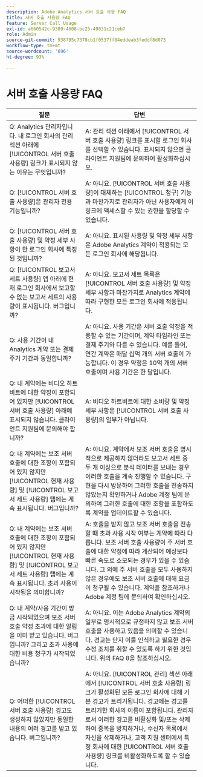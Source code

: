 ```yaml
---
description: Adobe Analytics 서버 호출 사용 FAQ
title: 서버 호출 사용량 FAQ
feature: Server Call Usage
exl-id: a660542c-9389-4608-bc25-49831c21ceb7
role: Admin
source-git-commit: 938795c7378cb1f0537ff84eddeab3feddf8d073
workflow-type: tm+mt
source-wordcount: '696'
ht-degree: 93%

---
```


# 서버 호출 사용량 FAQ

| 질문 | 답변 |
|--- |--- |
| Q: Analytics 관리자입니다. 내 로그인 회사의 관리 섹션 아래에 [!UICONTROL 서버 호출 사용량] 링크가 표시되지 않는 이유는 무엇입니까? | A: 관리 섹션 아래에서 [!UICONTROL 서버 호출 사용량] 링크를 표시할 로그인 회사를 선택할 수 있습니다. 표시되지 않으면 클라이언트 지원팀에 문의하여 활성화하십시오. |
| Q: [!UICONTROL 서버 호출 사용량]은 관리자 전용 기능입니까? | A: 아니요. [!UICONTROL 서버 호출 사용량]이 대체하는 [!UICONTROL 청구] 기능과 마찬가지로 관리자가 아닌 사용자에게 이 링크에 액세스할 수 있는 권한을 할당할 수 있습니다. |
| Q: [!UICONTROL 서버 호출 사용량] 및 약정 세부 사항이 한 로그인 회사에 특정된 것입니까? | A: 아니요. 표시된 사용량 및 약정 세부 사항은 Adobe Analytics 계약이 적용되는 모든 로그인 회사에 해당됩니다. |
| Q: [!UICONTROL 보고서 세트 사용량] 앱 아래에 현재 로그인 회사에서 보고할 수 없는 보고서 세트의 사용량이 표시됩니다. 버그입니까? | A: 아니요. 보고서 세트 목록은 [!UICONTROL 서버 호출 사용량] 및 약정 세부 사항과 마찬가지로 Analytics 계약에 따라 구현한 모든 로그인 회사에 적용됩니다. |
| Q: 사용 기간이 내 Analytics 계약 또는 결제 주기 기간과 동일합니까? | A: 아니요. 사용 기간은 서버 호출 약정을 적용할 수 있는 기간이며, 계약 타임라인 또는 결제 주기와 다를 수 있습니다. 예를 들어, 연간 계약은 매달 십억 개의 서버 호출이 가능합니다. 이 경우 약정은 10억 개의 서버 호출이며 사용 기간은 한 달입니다. |
| Q: 내 계약에는 비디오 하트비트에 대한 약정이 포함되어 있지만 [!UICONTROL 서버 호출 사용량] 아래에 표시되지 않습니다. 클라이언트 지원팀에 문의해야 합니까? | A: 비디오 하트비트에 대한 소비량 및 약정 세부 사항은 [!UICONTROL 서버 호출 사용량]의 일부가 아닙니다. |
| Q: 내 계약에는 보조 서버 호출에 대한 조항이 포함되어 있지 않지만 [!UICONTROL 현재 사용량] 및 [!UICONTROL 보고서 세트 사용량] 탭에는 계속 표시됩니다. 버그입니까? | A: 아니요. 계약에서 보조 서버 호출을 명시적으로 제공하지 않더라도 보고서 세트 중 두 개 이상으로 분석 데이터를 보내는 경우 이러한 호출을 계속 진행할 수 있습니다. 구현을 다시 방문하여 그러한 호출을 전송하지 않았는지 확인하거나 Adobe 계정 팀에 문의하여 그러한 호출에 대한 조항을 포함하도록 계약을 업데이트할 수 있습니다. |
| Q: 내 계약에는 보조 서버 호출에 대한 조항이 포함되어 있지 않지만 [!UICONTROL 현재 사용량] 및 [!UICONTROL 보고서 세트 사용량] 탭에는 계속 표시됩니다. 초과 사용이 시작됨을 의미합니까? | A: 호출을 받지 않고 보조 서버 호출을 전송할 때 초과 사용 시작 여부는 계약에 따라 다릅니다. 보조 서버 호출 사용량이 주 서버 호출에 대한 약정에 따라 계산되어 예상보다 빠른 속도로 소모되는 경우가 있을 수 있습니다. 그 외에 주 서버 호출을 모두 사용하지 않은 경우에도 보조 서버 호출에 대해 요금이 청구될 수 있습니다. 계약을 참조하거나 Adobe 계정 팀에 문의하여 확인하십시오. |
| Q: 내 계약/사용 기간이 방금 시작되었으며 보조 서버 호출 약정 초과에 대한 알림을 이미 받고 있습니다. 버그입니까? 그리고 초과 사용에 대한 비용 청구가 시작되었습니까? | A: 아니요. 이는 Adobe Analytics 계약의 일부로 명시적으로 규정하지 않고 보조 서버 호출을 사용하고 있음을 의미할 수 있습니다. 경고는 단지 이를 인식하고 필요한 경우 수정 조치를 취할 수 있도록 하기 위한 것입니다. 위의 FAQ 8을 참조하십시오. |
| Q: 어떠한 [!UICONTROL 서버 호출 사용량] 경고도 생성하지 않았지만 동일한 내용의 여러 경고를 받고 있습니다. 버그입니까? | A: 아니요. [!UICONTROL 관리] 섹션 아래에서 [!UICONTROL 서버 호출 사용량] 링크가 활성화된 모든 로그인 회사에 대해 기본 경고가 트리거됩니다. 경고에는 경고를 트리거한 회사의 이름이 포함됩니다. 관리자로서 이러한 경고를 비활성화 및/또는 삭제하여 중복을 방지하거나, 수신자 목록에서 자신을 삭제하거나, 고객 지원 센터에서 특정 회사에 대한 [!UICONTROL 서버 호출 사용량] 링크를 비활성화하도록 할 수 있습니다. |
